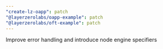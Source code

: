 ```yaml
---
"create-lz-oapp": patch
"@layerzerolabs/oapp-example": patch
"@layerzerolabs/oft-example": patch
---
```


Improve error handling and introduce node engine specifiers
